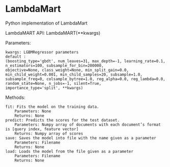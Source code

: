 # LambdaMart
Python implementation of LambdaMart

LambdaMART API:
LambdaMART(**kwargs)

Parameters:

	kwargs: LGBMRegressor parameters
    default :
    (boosting_type='gbdt', num_leaves=31, max_depth=-1, learning_rate=0.1, n_estimators=100, subsample_for_bin=200000,
    objective=None, class_weight=None, min_split_gain=0.0, min_child_weight=0.001, min_child_samples=20, subsample=1.0,
    subsample_freq=0, colsample_bytree=1.0, reg_alpha=0.0, reg_lambda=0.0, random_state=None, n_jobs=-1, silent=True,
    importance_type='split', **kwargs)


Methods:

	fit: Fits the model on the training data.
		Parameters: None
		Returns: None
	predict: Predicts the scores for the test dataset.
		Parameters: Numpy array of documents with each document’s format is [query index, feature vector] 
		Returns: Numpy array of scores
	save: Saves the model into file with the name given as a parameter
		Parameters: Filename
		Returns: None
	load: Loads the model from the file given as a parameter
		Parameters: Filename
		Returns: None
